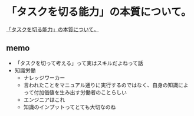 # 「タスクを切る能力」の本質について。

[「タスクを切る能力」の本質について。](https://blog.tinect.jp/?p=86160)

## memo

- 「タスクを切って考える」って実はスキルだよねって話
- 知識労働
  - ナレッジワーカー
  - 言われたことをマニュアル通りに実行するのではなく、自身の知識によって付加価値を生み出す労働者のことらしい
  - エンジニアはこれ
  - 知識のインプットってとても大切なのね